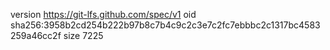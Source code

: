 version https://git-lfs.github.com/spec/v1
oid sha256:3958b2cd254b222b97b8c7b4c9c2c3e7c2fc7ebbbc2c1317bc4583259a46cc2f
size 7225
